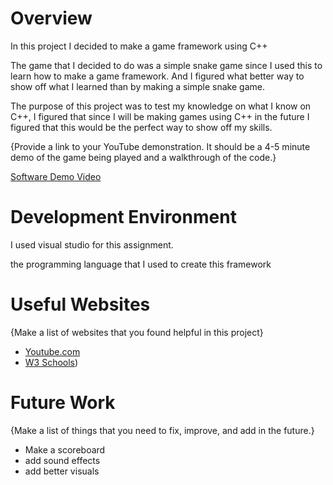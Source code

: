 # Overview

In this project I decided to make a game framework using C++

The game that I decided to do was a simple snake game since I used this to learn how to make a game framework. And I figured what better way to show off what I learned than by making a simple snake game.

The purpose of this project was to test my knowledge on what I know on C++, I figured that since I will be making games using C++ in the future I figured that this would be the perfect way to show off my skills.

{Provide a link to your YouTube demonstration.  It should be a 4-5 minute demo of the game being played and a walkthrough of the code.}

[Software Demo Video](http://youtube.link.goes.here)

# Development Environment

I used visual studio for this assignment.

the programming language that I used to create this framework

# Useful Websites

{Make a list of websites that you found helpful in this project}
* [Youtube.com]((https://www.youtube.com/watch?v=AxrQje7V65o))
* [W3 Schools](https://www.w3schools.com/cpp/cpp_data_types.asp))

# Future Work

{Make a list of things that you need to fix, improve, and add in the future.}
* Make a scoreboard
* add sound effects
* add better visuals
